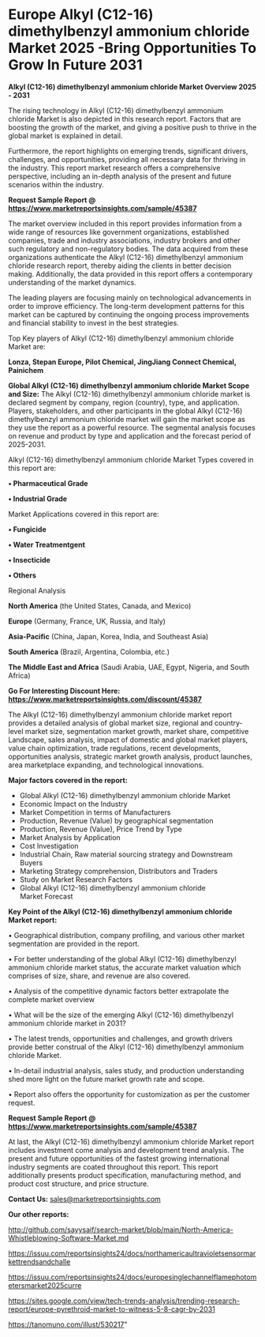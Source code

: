 # Europe Alkyl (C12-16) dimethylbenzyl ammonium chloride Market 2025 -Bring Opportunities To Grow In Future 2031

<Strong> Alkyl (C12-16) dimethylbenzyl ammonium chloride Market Overview 2025 - 2031</strong>

The rising technology in Alkyl (C12-16) dimethylbenzyl ammonium chloride Market is also depicted in this research report. Factors that are boosting the growth of the market, and giving a positive push to thrive in the global market is explained in detail.

Furthermore, the report highlights on emerging trends, significant drivers, challenges, and opportunities, providing all necessary data for thriving in the industry. This report market research offers a comprehensive perspective, including an in-depth analysis of the present and future scenarios within the industry.

<strong>Request Sample Report @ <a href=https://www.marketreportsinsights.com/sample/45387>https://www.marketreportsinsights.com/sample/45387</a></strong>

The market overview included in this report provides information from a wide range of resources like government organizations, established companies, trade and industry associations, industry brokers and other such regulatory and non-regulatory bodies. The data acquired from these organizations authenticate the Alkyl (C12-16) dimethylbenzyl ammonium chloride research report, thereby aiding the clients in better decision making. Additionally, the data provided in this report offers a contemporary understanding of the market dynamics.

The leading players are focusing mainly on technological advancements in order to improve efficiency. The long-term development patterns for this market can be captured by continuing the ongoing process improvements and financial stability to invest in the best strategies.

Top Key players of Alkyl (C12-16) dimethylbenzyl ammonium chloride Market are:

<strong>Lonza, Stepan Europe, Pilot Chemical, JingJiang Connect Chemical, Painichem</strong>

<strong><b>Global Alkyl (C12-16) dimethylbenzyl ammonium chloride Market Scope and Size:</b></strong>
The Alkyl (C12-16) dimethylbenzyl ammonium chloride market is declared segment by company, region (country), type, and application. Players, stakeholders, and other participants in the global Alkyl (C12-16) dimethylbenzyl ammonium chloride market will gain the market scope as they use the report as a powerful resource. The segmental analysis focuses on revenue and product by type and application and the forecast period of 2025-2031.

Alkyl (C12-16) dimethylbenzyl ammonium chloride Market Types covered in this report are:

<strong>•  Pharmaceutical Grade

•  Industrial Grade</strong>

Market Applications covered in this report are:

<strong>•  Fungicide

•  Water Treatmentgent

•  Insecticide

•  Others</strong> 

Regional Analysis

<strong>North America</strong> (the United States, Canada, and Mexico)

<strong>Europe</strong> (Germany, France, UK, Russia, and Italy)

<strong>Asia-Pacific</strong> (China, Japan, Korea, India, and Southeast Asia)

<strong>South America</strong> (Brazil, Argentina, Colombia, etc.)

<strong>The Middle East and Africa</strong> (Saudi Arabia, UAE, Egypt, Nigeria, and South Africa)

<strong>Go For Interesting Discount Here: <a href=https://www.marketreportsinsights.com/discount/45387>https://www.marketreportsinsights.com/discount/45387</a></strong>

The Alkyl (C12-16) dimethylbenzyl ammonium chloride market report provides a detailed analysis of global market size, regional and country-level market size, segmentation market growth, market share, competitive Landscape, sales analysis, impact of domestic and global market players, value chain optimization, trade regulations, recent developments, opportunities analysis, strategic market growth analysis, product launches, area marketplace expanding, and technological innovations.

<strong><b>Major factors covered in the report:</b></strong>
<ul>
  <li>Global Alkyl (C12-16) dimethylbenzyl ammonium chloride Market </li>
  <li>Economic Impact on the Industry</li>
  <li>Market Competition in terms of Manufacturers</li>
  <li>Production, Revenue (Value) by geographical segmentation</li>
  <li>Production, Revenue (Value), Price Trend by Type</li>
  <li>Market Analysis by Application</li>
  <li>Cost Investigation</li>
  <li>Industrial Chain, Raw material sourcing strategy and Downstream Buyers</li>
  <li>Marketing Strategy comprehension, Distributors and Traders</li>
  <li>Study on Market Research Factors</li>
  <li>Global Alkyl (C12-16) dimethylbenzyl ammonium chloride Market Forecast</li>
</ul>

<strong><b>Key Point of the Alkyl (C12-16) dimethylbenzyl ammonium chloride Market report:</b></strong>

• Geographical distribution, company profiling, and various other market segmentation are provided in the report.

• For better understanding of the global Alkyl (C12-16) dimethylbenzyl ammonium chloride market status, the accurate market valuation which comprises of size, share, and revenue are also covered.

• Analysis of the competitive dynamic factors better extrapolate the complete market overview

• What will be the size of the emerging Alkyl (C12-16) dimethylbenzyl ammonium chloride market in 2031?

• The latest trends, opportunities and challenges, and growth drivers provide better construal of the Alkyl (C12-16) dimethylbenzyl ammonium chloride Market.

• In-detail industrial analysis, sales study, and production understanding shed more light on the future market growth rate and scope.

• Report also offers the opportunity for customization as per the customer request.

<strong>Request Sample Report @ <a href=https://www.marketreportsinsights.com/sample/45387>https://www.marketreportsinsights.com/sample/45387</a></strong>

At last, the Alkyl (C12-16) dimethylbenzyl ammonium chloride Market report includes investment come analysis and development trend analysis. The present and future opportunities of the fastest growing international industry segments are coated throughout this report. This report additionally presents product specification, manufacturing method, and product cost structure, and price structure.

<strong>Contact Us:</strong>
sales@marketreportsinsights.com

<strong>Our other reports:</strong>

<a href=http://github.com/sayysaif/search-market/blob/main/North-America-Whistleblowing-Software-Market.md>http://github.com/sayysaif/search-market/blob/main/North-America-Whistleblowing-Software-Market.md</a>

<a href=https://issuu.com/reportsinsights24/docs/northamericaultravioletsensormarkettrendsandchalle>https://issuu.com/reportsinsights24/docs/northamericaultravioletsensormarkettrendsandchalle</a>

<a href=https://issuu.com/reportsinsights24/docs/europesinglechannelflamephotometersmarket2025curre>https://issuu.com/reportsinsights24/docs/europesinglechannelflamephotometersmarket2025curre</a>

<a href=https://sites.google.com/view/tech-trends-analysis/trending-research-report/europe-pyrethroid-market-to-witness-5-8-cagr-by-2031>https://sites.google.com/view/tech-trends-analysis/trending-research-report/europe-pyrethroid-market-to-witness-5-8-cagr-by-2031</a>

<a href=https://tanomuno.com/illust/530217>https://tanomuno.com/illust/530217</a>"
